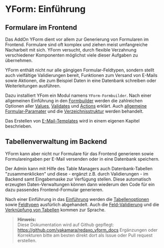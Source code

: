 # YForm: Einführung

## Formulare im Frontend

Das AddOn YForm dient vor allem zur Generierung von Formularen im Frontend. Formulare sind oft komplex und ziehen meist umfangreiche Nacharbeit mit sich. YForm versucht, durch flexible Verzahnung verschiedener Komponenten möglichst viele dieser Aufgaben zu übernehmen.

YForm enthält nicht nur alle gängigen Formular-Feldtypen, sondern stellt auch vielfältige Validierungen bereit, Funktionen zum Versand von E-Mails sowie Aktionen, die zum Beispiel Daten in eine Datenbank schreiben oder Weiterleitungen ausführen.

Dazu installiert YFom ein Modul namens `YForm-Formbuilder`. Nach einer allgemeinen Einführung in den [Formbuilder](yform_modul_intro.md) werden die zahlreichen Optionen aller [Values](yform_modul_values.md), [Validates](yform_modul_validates.md) und [Actions](yform_modul_actions.md) erklärt. Auch [allgemeine Formular-Paramater](yform_modul_objparams.md) und die [Verzeichnisstruktur](yform_modul_struktur.md) werden behandelt.

Das Erstellen von [E-Mail-Templates](email_plugin.md) wird in einem eigenen Kapitel beschrieben.

## Tabellenverwaltung im Backend

YForm kann aber nicht nur Formulare für das Frontend generieren sowie Formulareingaben per E-Mail versenden oder in eine Datenbank speichern.

Der Admin kann mit Hilfe des Table Managers auch Datenbank-Tabellen "zusammenklicken" und diese - ergänzt z.B. durch Validierungen - im Backend samt Eingabemaske zur Verfügung stellen. Diese automatisch erzeugten Daten-Verwaltungen können dann wiederum den Code für ein dazu passendes Frontend-Formular generieren.

Nach einer Einführung in das [Einführung](table_manager_intro.md) werden die [Tabellenoptionen](table_manager_optionen.md) sowie [Feldtypen](table_manager_feldtypen.md) ausfürlich abgehandelt. Auch die [Feld-Validierung](table_manager_validierungen.md) und die [Verknüpfung von Tabellen](table_manager_feldtypen_be-relation.md) kommen zur Sprache.

> **Hinweis:**  
> Diese Dokumentation wird auf Github gepflegt:  
> https://github.com/yakamara/redaxo_yform_docs
> Ergänzungen oder Korrekturen bitte am besten direkt dort als Issue oder Pull request erstellen.
